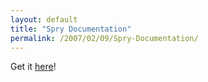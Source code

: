 ```yaml
---
layout: default
title: "Spry Documentation"
permalink: /2007/02/09/Spry-Documentation/
---
```


Get it <a href="http://labs.adobe.com/technologies/spry/docs.html" target="_blank">here</a>!